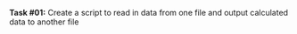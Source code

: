 **Task #01:** Create a script to read in data from one file and output calculated data to another file